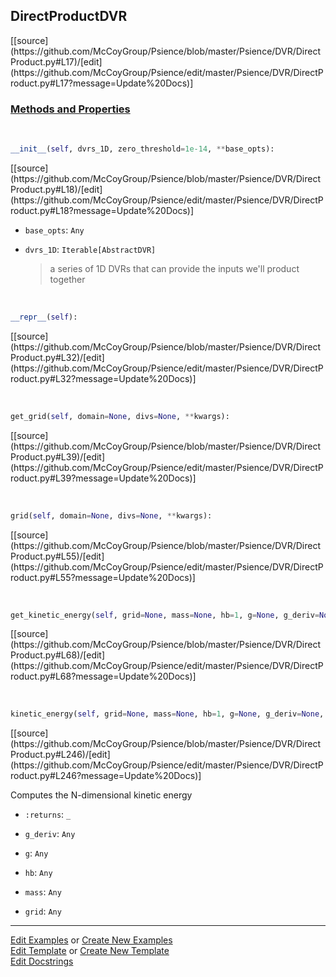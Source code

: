 ## <a id="Psience.DVR.DirectProduct.DirectProductDVR">DirectProductDVR</a> 
<div class="docs-source-link" markdown="1">
[[source](https://github.com/McCoyGroup/Psience/blob/master/Psience/DVR/DirectProduct.py#L17)/[edit](https://github.com/McCoyGroup/Psience/edit/master/Psience/DVR/DirectProduct.py#L17?message=Update%20Docs)]
</div>



<div class="collapsible-section">
 <div class="collapsible-section collapsible-section-header" markdown="1">
 
### <a class="collapse-link" data-toggle="collapse" href="#methods">Methods and Properties</a> <a class="float-right" data-toggle="collapse" href="#methods"><i class="fa fa-chevron-down"></i></a>

 </div>
 <div class="collapsible-section collapsible-section-body collapse" id="methods" markdown="1">

<a id="Psience.DVR.DirectProduct.DirectProductDVR.__init__" class="docs-object-method">&nbsp;</a> 
```python
__init__(self, dvrs_1D, zero_threshold=1e-14, **base_opts): 
```
<div class="docs-source-link" markdown="1">
[[source](https://github.com/McCoyGroup/Psience/blob/master/Psience/DVR/DirectProduct.py#L18)/[edit](https://github.com/McCoyGroup/Psience/edit/master/Psience/DVR/DirectProduct.py#L18?message=Update%20Docs)]
</div>


- `base_opts`: `Any`
    >
- `dvrs_1D`: `Iterable[AbstractDVR]`
    >a series of 1D DVRs that can provide the inputs we'll product together

<a id="Psience.DVR.DirectProduct.DirectProductDVR.__repr__" class="docs-object-method">&nbsp;</a> 
```python
__repr__(self): 
```
<div class="docs-source-link" markdown="1">
[[source](https://github.com/McCoyGroup/Psience/blob/master/Psience/DVR/DirectProduct.py#L32)/[edit](https://github.com/McCoyGroup/Psience/edit/master/Psience/DVR/DirectProduct.py#L32?message=Update%20Docs)]
</div>

<a id="Psience.DVR.DirectProduct.DirectProductDVR.get_grid" class="docs-object-method">&nbsp;</a> 
```python
get_grid(self, domain=None, divs=None, **kwargs): 
```
<div class="docs-source-link" markdown="1">
[[source](https://github.com/McCoyGroup/Psience/blob/master/Psience/DVR/DirectProduct.py#L39)/[edit](https://github.com/McCoyGroup/Psience/edit/master/Psience/DVR/DirectProduct.py#L39?message=Update%20Docs)]
</div>

<a id="Psience.DVR.DirectProduct.DirectProductDVR.grid" class="docs-object-method">&nbsp;</a> 
```python
grid(self, domain=None, divs=None, **kwargs): 
```
<div class="docs-source-link" markdown="1">
[[source](https://github.com/McCoyGroup/Psience/blob/master/Psience/DVR/DirectProduct.py#L55)/[edit](https://github.com/McCoyGroup/Psience/edit/master/Psience/DVR/DirectProduct.py#L55?message=Update%20Docs)]
</div>

<a id="Psience.DVR.DirectProduct.DirectProductDVR.get_kinetic_energy" class="docs-object-method">&nbsp;</a> 
```python
get_kinetic_energy(self, grid=None, mass=None, hb=1, g=None, g_deriv=None, logger=None, include_kinetic_coupling=True, **kwargs): 
```
<div class="docs-source-link" markdown="1">
[[source](https://github.com/McCoyGroup/Psience/blob/master/Psience/DVR/DirectProduct.py#L68)/[edit](https://github.com/McCoyGroup/Psience/edit/master/Psience/DVR/DirectProduct.py#L68?message=Update%20Docs)]
</div>

<a id="Psience.DVR.DirectProduct.DirectProductDVR.kinetic_energy" class="docs-object-method">&nbsp;</a> 
```python
kinetic_energy(self, grid=None, mass=None, hb=1, g=None, g_deriv=None, logger=None, **kwargs): 
```
<div class="docs-source-link" markdown="1">
[[source](https://github.com/McCoyGroup/Psience/blob/master/Psience/DVR/DirectProduct.py#L246)/[edit](https://github.com/McCoyGroup/Psience/edit/master/Psience/DVR/DirectProduct.py#L246?message=Update%20Docs)]
</div>

Computes the N-dimensional kinetic energy
- `:returns`: `_`
    >
- `g_deriv`: `Any`
    >
- `g`: `Any`
    >
- `hb`: `Any`
    >
- `mass`: `Any`
    >
- `grid`: `Any`
    >

 </div>
</div>






___

[Edit Examples](https://github.com/McCoyGroup/Psience/edit/gh-pages/ci/examples/Psience/DVR/DirectProduct/DirectProductDVR.md) or 
[Create New Examples](https://github.com/McCoyGroup/Psience/new/gh-pages/?filename=ci/examples/Psience/DVR/DirectProduct/DirectProductDVR.md) <br/>
[Edit Template](https://github.com/McCoyGroup/Psience/edit/gh-pages/ci/docs/Psience/DVR/DirectProduct/DirectProductDVR.md) or 
[Create New Template](https://github.com/McCoyGroup/Psience/new/gh-pages/?filename=ci/docs/templates/Psience/DVR/DirectProduct/DirectProductDVR.md) <br/>
[Edit Docstrings](https://github.com/McCoyGroup/Psience/edit/master/Psience/DVR/DirectProduct.py#L17?message=Update%20Docs)